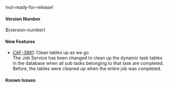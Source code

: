 !not-ready-for-release!

#### Version Number
${version-number}

#### New Features
 - [CAF-3881](https://jira.autonomy.com/browse/CAF-3881): Clean tables up as we go  
    The Job Service has been changed to clean up the dynamic task tables in the database when all sub tasks belonging to that task are completed. Before, the tables were
    cleaned up when the entire job was completed.

#### Known Issues
